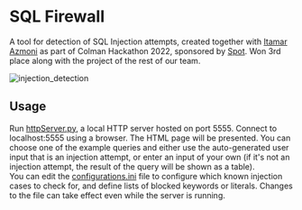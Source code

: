 # SQL Firewall
A tool for detection of SQL Injection attempts, created together with [Itamar Azmoni](https://github.com/Itamar-Azmoni) as part of Colman Hackathon 2022, sponsored by [Spot](https://github.com/spotinst).
Won 3rd place along with the project of the rest of our team.

![injection_detection](https://user-images.githubusercontent.com/89278943/161638964-69aa04e4-f03f-4deb-8764-d93845af112b.jpeg)

## Usage
Run [httpServer.py](source/httpServer.py), a local HTTP server hosted on port 5555. Connect to localhost:5555 using a browser. The HTML page will be presented. You can choose one of the example queries and either use the auto-generated user input that is an injection attempt, or enter an input of your own (if it's not an injection attempt, the result of the query will be shown as a table).\
You can edit the [configurations.ini](source/configurations.ini) file to configure which known injection cases to check for, and define lists of blocked keywords or literals. Changes to the file can take effect even while the server is running.
